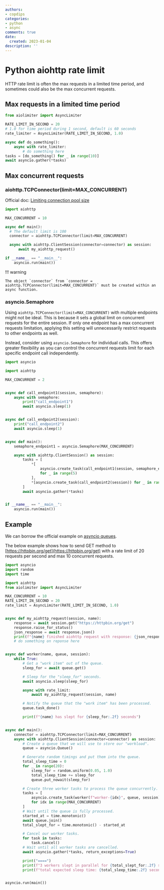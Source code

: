 ```yaml
---
authors:
- copdips
categories:
- python
- async
comments: true
date:
  created: 2023-01-04
description: ''
---
```


# Python aiohttp rate limit

HTTP rate limit is often the max requests in a limited time period, and sometimes could also be the max concurrent requests.

<!-- more -->

## Max requests in a limited time period

```python
from aiolimiter import AsyncLimiter

RATE_LIMIT_IN_SECOND = 20
# 1.0 for time period during 1 second, default is 60 seconds
rate_limiter = AsyncLimiter(RATE_LIMIT_IN_SECOND, 1.0)

async def do_something():
    async with rate_limiter:
        # do something here
tasks = [do_something() for _ in range(10)]
await asyncio.gather(*tasks)
```

## Max concurrent requests

### aiohttp.TCPConnector(limit=MAX_CONCURRENT)

Official doc: [Limiting connection pool size](https://docs.aiohttp.org/en/stable/client_advanced.html#limiting-connection-pool-size)

```python
import aiohttp

MAX_CONCURRENT = 10

async def main():
  # The default limit is 100
  connector = aiohttp.TCPConnector(limit=MAX_CONCURRENT)

  async with aiohttp.ClientSession(connector=connector) as session:
      await my_aiohttp_request()

if __name__ == "__main__":
    asyncio.run(main())
```

!!! warning

    The object `connector` from `connector = aiohttp.TCPConnector(limit=MAX_CONCURRENT)` must be created within an async function.

### asyncio.Semaphore

Using `aiohttp.TCPConnector(limit=MAX_CONCURRENT)` with multiple endpoints might not be ideal. This is because it sets a global limit on concurrent requests for the entire session. If only one endpoint has a max concurrent requests limitation, applying this setting will unnecessarily restrict requests to other endpoints as well.

Instead, consider using `asyncio.Semaphore` for individual calls. This offers greater flexibility as you can control the concurrent requests limit for each specific endpoint call independently.

```python
import asyncio

import aiohttp

MAX_CONCURRENT = 2


async def call_endpoint1(session, semaphore):
    async with semaphore:
        print("call_endpoint1")
        await asyncio.sleep(1)


async def call_endpoint2(session):
    print("call_endpoint2")
    await asyncio.sleep(1)


async def main():
    semaphore_endpoint1 = asyncio.Semaphore(MAX_CONCURRENT)

    async with aiohttp.ClientSession() as session:
        tasks = [
            *[
                asyncio.create_task(call_endpoint1(session, semaphore_endpoint1))
                for _ in range(5)
            ],
            *[asyncio.create_task(call_endpoint2(session)) for _ in range(5)],
        ]
        await asyncio.gather(*tasks)


if __name__ == "__main__":
    asyncio.run(main())
```

## Example

We can borrow the official example on [asyncio queues](https://docs.python.org/fr/3/library/asyncio-queue.html#examples).

The below example shows how to send GET method to [https://httpbin.org/get](https://httpbin.org/get) with a rate limit of 20 requests per second and max 10 concurrent requests.

```python
import asyncio
import random
import time

import aiohttp
from aiolimiter import AsyncLimiter

MAX_CONCURRENT = 10
RATE_LIMIT_IN_SECOND = 20
rate_limit = AsyncLimiter(RATE_LIMIT_IN_SECOND, 1.0)


async def my_aiohttp_request(session, name):
    response = await session.get("https://httpbin.org/get")
    response.raise_for_status()
    json_response = await response.json()
    print(f"{name} finished aiohttp request with response: {json_response}")
    # do something on reponse here


async def worker(name, queue, session):
    while True:
        # Get a "work item" out of the queue.
        sleep_for = await queue.get()

        # Sleep for the "sleep_for" seconds.
        await asyncio.sleep(sleep_for)

        async with rate_limit:
            await my_aiohttp_request(session, name)

        # Notify the queue that the "work item" has been processed.
        queue.task_done()

        print(f"{name} has slept for {sleep_for:.2f} seconds")


async def main():
    connector = aiohttp.TCPConnector(limit=MAX_CONCURRENT)
    async with aiohttp.ClientSession(connector=connector) as session:
        # Create a queue that we will use to store our "workload".
        queue = asyncio.Queue()

        # Generate random timings and put them into the queue.
        total_sleep_time = 0
        for _ in range(20):
            sleep_for = random.uniform(0.05, 1.0)
            total_sleep_time += sleep_for
            queue.put_nowait(sleep_for)

        # Create three worker tasks to process the queue concurrently.
        tasks = [
            asyncio.create_task(worker(f"worker-{idx}", queue, session))
            for idx in range(MAX_CONCURRENT)
        ]
        # Wait until the queue is fully processed.
        started_at = time.monotonic()
        await queue.join()
        total_slept_for = time.monotonic() - started_at

        # Cancel our worker tasks.
        for task in tasks:
            task.cancel()
        # Wait until all worker tasks are cancelled.
        await asyncio.gather(*tasks, return_exceptions=True)

        print("====")
        print(f"3 workers slept in parallel for {total_slept_for:.2f} seconds")
        print(f"total expected sleep time: {total_sleep_time:.2f} seconds")


asyncio.run(main())
```
